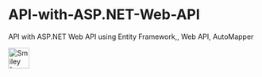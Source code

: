 # API-with-ASP.NET-Web-API
API with ASP.NET Web API using Entity Framework,, Web API, AutoMapper


<img src="https://www.akamai.com/uk/en/multimedia/images/video/akamai-api-video-thumbnail.jpg?imwidth=1366" alt="Smiley face" width="42" height="42">

